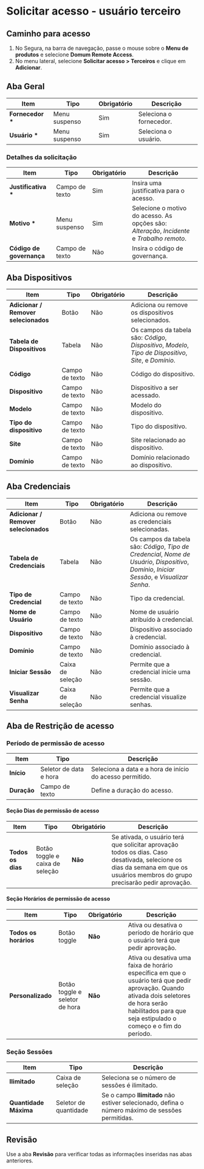 # Solicitar acesso - usuário terceiro

## Caminho para acesso

1. No Segura, na barra de navegação, passe o mouse sobre o **Menu de produtos** e selecione **Domum Remote Access**.  
2. No menu lateral, selecione **Solicitar acesso \> Terceiros** e clique em **Adicionar**.

## Aba Geral

| Item | Tipo | Obrigatório | Descrição |
| ----- | ----- | ----- | ----- |
| **Fornecedor \*** | Menu suspenso | Sim | Seleciona o fornecedor. |
| **Usuário \*** | Menu suspenso | Sim | Seleciona o usuário. |

### Detalhes da solicitação

| Item | Tipo | Obrigatório | Descrição |
| ----- | ----- | ----- | ----- |
| **Justificativa \*** | Campo de texto | Sim | Insira uma justificativa para o acesso. |
| **Motivo \*** | Menu suspenso | Sim | Selecione o motivo do acesso. As opções são: *Alteração*, *Incidente* e *Trabalho remoto*. |
| **Código de governança** | Campo de texto | Não | Insira o código de governança. |

## Aba Dispositivos

| Item | Tipo | Obrigatório | Descrição |
| ----- | ----- | ----- | ----- |
| **Adicionar / Remover selecionados** | Botão | Não | Adiciona ou remove os dispositivos selecionados. |
| **Tabela de Dispositivos** | Tabela | Não | Os campos da tabela são: *Código*, *Dispositivo*, *Modelo*, *Tipo de Dispositivo*, *Site*, e *Domínio*. |
| **Código** | Campo de texto | Não | Código do dispositivo. |
| **Dispositivo** | Campo de texto | Não | Dispositivo a ser acessado. |
| **Modelo** | Campo de texto | Não | Modelo do dispositivo. |
| **Tipo do dispositivo** | Campo de texto | Não | Tipo do dispositivo. |
| **Site** | Campo de texto | Não | Site relacionado ao dispositivo. |
| **Domínio** | Campo de texto | Não | Domínio relacionado ao dispositivo. |

## Aba Credenciais

| Item | Tipo | Obrigatório | Descrição |
| ----- | ----- | ----- | ----- |
| **Adicionar / Remover selecionados** | Botão | Não | Adiciona ou remove as credenciais selecionadas. |
| **Tabela de Credenciais** | Tabela | Não | Os campos da tabela são: *Código*, *Tipo de Credencial*, *Nome de Usuário*, *Dispositivo*, *Domínio*, *Iniciar Sessão*, e *Visualizar Senha*. |
| **Tipo de Credencial** | Campo de texto | Não | Tipo da credencial. |
| **Nome de Usuário** | Campo de texto | Não | Nome de usuário atribuído à credencial. |
| **Dispositivo** | Campo de texto | Não | Dispositivo associado à credencial. |
| **Domínio** | Campo de texto | Não | Domínio associado à credencial. |
| **Iniciar Sessão** | Caixa de seleção | Não | Permite que a credencial inicie uma sessão. |
| **Visualizar Senha** | Caixa de seleção | Não | Permite que a credencial visualize senhas. |

## Aba de Restrição de acesso

### Período de permissão de acesso

| Item | Tipo | Descrição |
| ----- | ----- | ----- |
| **Início** | Seletor de data e hora | Seleciona a data e a hora de início do acesso permitido. |
| **Duração** | Campo de texto | Define a duração do acesso. |

#### Seção Dias de permissão de acesso

| Item | Tipo | Obrigatório | Descrição |
| ----- | ----- | ----- | ----- |
| **Todos os dias** | Botão toggle e caixa de seleção | **Não** | Se ativada, o usuário terá que solicitar aprovação todos os dias. Caso desativada, selecione os dias da semana em que os usuários membros do grupo precisarão pedir aprovação. |

#### Seção Horários de permissão de acesso

| Item | Tipo | Obrigatório | Descrição |
| ----- | ----- | ----- | ----- |
| **Todos os horários** | Botão toggle | **Não** | Ativa ou desativa o período de horário que o usuário terá que pedir aprovação. |
| **Personalizado** | Botão toggle e seletor de hora | **Não** | Ativa ou desativa uma faixa de horário específica em que o usuário terá que pedir aprovação. Quando ativada dois seletores de hora serão habilitados para que seja estipulado o começo e o fim do período. |

### Seção Sessões

| Item | Tipo | Descrição |
| ----- | ----- | ----- |
| **Ilimitado** | Caixa de seleção | Seleciona se o número de sessões é ilimitado. |
| **Quantidade Máxima** | Seletor de quantidade | Se o campo **Ilimitado** não estiver selecionado, defina o número máximo de sessões permitidas. |

## Revisão

Use a aba **Revisão** para verificar todas as informações inseridas nas abas anteriores.
